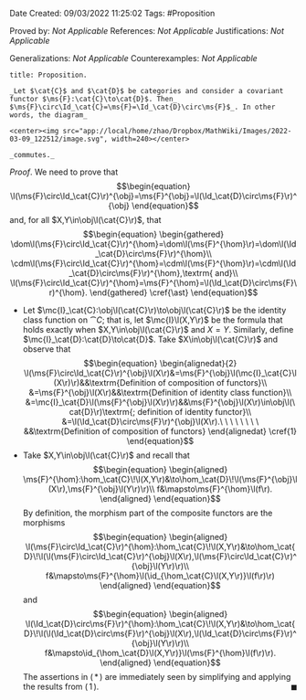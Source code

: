 <div class="topSpace"></div>

Date Created: 09/03/2022 11:25:02
Tags: #Proposition

Proved by: _Not Applicable_
References: _Not Applicable_
Justifications: _Not Applicable_

Generalizations: _Not Applicable_
Counterexamples: _Not Applicable_

``` ad-Proposition
title: Proposition.

_Let $\cat{C}$ and $\cat{D}$ be categories and consider a covariant functor $\ms{F}:\cat{C}\to\cat{D}$. Then_ $\ms{F}\circ\Id_\cat{C}=\ms{F}=\Id_\cat{D}\circ\ms{F}$_. In other words, the diagram_

<center><img src="app://local/home/zhao/Dropbox/MathWiki/Images/2022-03-09_122512/image.svg", width=240></center>

_commutes._

```

_Proof_. We need to prove that
$$\begin{equation}
    \l(\ms{F}\circ\Id_\cat{C}\r)^{\obj}=\ms{F}^{\obj}=\l(\Id_\cat{D}\circ\ms{F}\r)^{\obj}
\end{equation}$$
and, for all $X,Y\in\obj\l(\cat{C}\r)$, that
$$\begin{equation}
    \begin{gathered}
        \dom\l(\ms{F}\circ\Id_\cat{C}\r)^{\hom}=\dom\l(\ms{F}^{\hom}\r)=\dom\l(\Id_\cat{D}\circ\ms{F}\r)^{\hom}\\
        \cdm\l(\ms{F}\circ\Id_\cat{C}\r)^{\hom}=\cdm\l(\ms{F}^{\hom}\r)=\cdm\l(\Id_\cat{D}\circ\ms{F}\r)^{\hom},\textrm{ and}\\
        \l(\ms{F}\circ\Id_\cat{C}\r)^{\hom}=\ms{F}^{\hom}=\l(\Id_\cat{D}\circ\ms{F}\r)^{\hom}.
    \end{gathered}
    \cref{\ast}
\end{equation}$$
* Let $\mc{I}_\cat{C}:\obj\l(\cat{C}\r)\to\obj\l(\cat{C}\r)$ be the identity class function on $\cat{C}$; that is, let $\mc{I}\l(X,Y\r)$ be the formula that holds exactly when $X,Y\in\obj\l(\cat{C}\r)$ and $X=Y$. Similarly, define $\mc{I}_\cat{D}:\cat{D}\to\cat{D}$. Take $X\in\obj\l(\cat{C}\r)$ and observe that
$$\begin{equation}
    \begin{alignedat}{2}
        \l(\ms{F}\circ\Id_\cat{C}\r)^{\obj}\l(X\r)&=\ms{F}^{\obj}\l(\mc{I}_\cat{C}\l(X\r)\r)&&\textrm{Definition of composition of functors}\\
        &=\ms{F}^{\obj}\l(X\r)&&\textrm{Definition of identity class function}\\
        &=\mc{I}_\cat{D}\l(\ms{F}^{\obj}\l(X\r)\r)&&\ms{F}^{\obj}\l(X\r)\in\obj\l(\cat{D}\r)\textrm{; definition of identity functor}\\
        &=\l(\Id_\cat{D}\circ\ms{F}\r)^{\obj}\l(X\r).\ \ \ \ \ \ \ \ &&\textrm{Definition of composition of functors}
    \end{alignedat}
    \cref{1}
\end{equation}$$
* Take $X,Y\in\obj\l(\cat{C}\r)$ and recall that
$$\begin{equation}
    \begin{aligned}
        \ms{F}^{\hom}:\hom_\cat{C}\!\l(X,Y\r)&\to\hom_\cat{D}\!\l(\ms{F}^{\obj}\l(X\r),\ms{F}^{\obj}\l(Y\r)\r)\\
        f&\mapsto\ms{F}^{\hom}\l(f\r).
    \end{aligned}
\end{equation}$$
By definition, the morphism part of the composite functors are the morphisms
$$\begin{equation}
    \begin{aligned}
        \l(\ms{F}\circ\Id_\cat{C}\r)^{\hom}:\hom_\cat{C}\!\l(X,Y\r)&\to\hom_\cat{D}\!\l(\l(\ms{F}\circ\Id_\cat{C}\r)^{\obj}\l(X\r),\l(\ms{F}\circ\Id_\cat{C}\r)^{\obj}\l(Y\r)\r)\\
        f&\mapsto\ms{F}^{\hom}\l(\id_{\hom_\cat{C}\l(X,Y\r)}\l(f\r)\r)
    \end{aligned}
\end{equation}$$
and
$$\begin{equation}
    \begin{aligned}
        \l(\Id_\cat{D}\circ\ms{F}\r)^{\hom}:\hom_\cat{C}\!\l(X,Y\r)&\to\hom_\cat{D}\!\l(\l(\Id_\cat{D}\circ\ms{F}\r)^{\obj}\l(X\r),\l(\Id_\cat{D}\circ\ms{F}\r)^{\obj}\l(Y\r)\r)\\
        f&\mapsto\id_{\hom_\cat{D}\l(X,Y\r)}\l(\ms{F}^{\hom}\l(f\r)\r).
    \end{aligned}
\end{equation}$$
The assertions in ($\,\ast\,$) are immediately seen by simplifying and applying the results from ($\,1\,$).<span style="float:right;">$\blacksquare$</span>
